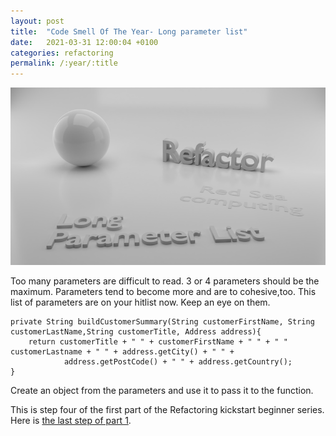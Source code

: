 ```yaml
---
layout: post
title:  "Code Smell Of The Year- Long parameter list"
date:   2021-03-31 12:00:04 +0100
categories: refactoring
permalink: /:year/:title
---
```


![Long parameter list](../images/Refactoring/Refactor-long-parameter-list.png)

Too many parameters are difficult to read. 3 or 4 parameters should be the maximum.
Parameters tend to become more and are to cohesive,too. This list of parameters are on your hitlist now.
Keep an eye on them.

    private String buildCustomerSummary(String customerFirstName, String customerLastName,String customerTitle, Address address){
        return customerTitle + " " + customerFirstName + " " + " " customerLastname + " " + address.getCity() + " " +
                address.getPostCode() + " " + address.getCountry();
    }

Create an object from the parameters and use it to pass it to the function.

This is step four of the first part of the Refactoring kickstart beginner series. Here is [the last step of part 1](https://redseacomputing.github.io/2021/Refactoring1-5-exercise).